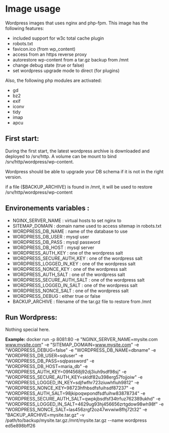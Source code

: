 Image usage
===========

Wordpress images that uses nginx and php-fpm.
This image has the following features:

- included support for w3c total cache plugin
- robots.txt
- favicon.ico (from wp_content)
- access from an https reverse proxy
- autorestore wp-content from a tar.gz backup from /mnt
- change debug state (true or false)
- set wordpress upgrade mode to direct (for plugins)

Also, the following php modules are activated:

- gd
- bz2
- exif
- iconv
- tidy
- imap
- apcu


First start:
------------
During the first start, the latest wordpress archive is downloaded and deployed to /srv/http. 
A volume can be mount to bind /srv/http/wordpress/wp-content.

Wordpress should be able to upgrade your DB schema if it is not in the right version.

if a file ($BACKUP_ARCHIVE) is found in /mnt, it will be used to restore /srv/http/wordpress/wp-content


Environements variables :
-------------------------

- NGINX_SERVER_NAME : virtual hosts to set nginx to
- SITEMAP_DOMAIN : domain name used to access sitemap in robots.txt
- WORDPRESS_DB_NAME : name of the database to use
- WORDPRESS_DB_USER : mysql user
- WORDPRESS_DB_PASS : mysql password
- WORDPRESS_DB_HOST : mysql server
- WORDPRESS_AUTH_KEY : one of the wordpress salt
- WORDPRESS_SECURE_AUTH_KEY : one of the wordpress salt
- WORDPRESS_LOGGED_IN_KEY : one of the wordpress salt
- WORDPRESS_NONCE_KEY : one of the wordpress salt
- WORDPRESS_AUTH_SALT : one of the wordpress salt
- WORDPRESS_SECURE_AUTH_SALT : one of the wordpress salt
- WORDPRESS_LOGGED_IN_SALT : one of the wordpress salt
- WORDPRESS_NONCE_SALT : one of the wordpress salt
- WORDPRESS_DEBUG : either true or false
- BACKUP_ARCHIVE : filename of the tar.gz file to restore from /mnt

Run Wordpress:
--------------
Nothing special here.

**Example:** docker run -p 8081:80 -e "NGINX_SERVER_NAME=mysite.com www.mysite.com" -e "SITEMAP_DOMAIN=www.mysite.com" -e "WORDPRESS_DEBUG=false"  -e "WORDPRESS_DB_NAME=dbname" -e "WORDPRESS_DB_USER=sqluser" -e "WORDPRESS_DB_PASS=sqlpassword" -e "WORDPRESS_DB_HOST=maria_db" -e "WORDPRESS_AUTH_KEY=09f4568j92dj3iuh9sdf98sj" -e "WORDPRESS_SECURE_AUTH_KEY=skldf82u398erg57fojjoiw" -e "WORDPRESS_LOGGED_IN_KEY=sdjfwfhr723ziuwhfiuh9812" -e "WORDPRESS_NONCE_KEY=98723hfhbsdfsfuihsdf87237" -e "WORDPRESS_AUTH_SALT=98jkipoqwpondfsdfuihw83878734" -e "WORDPRESS_SECURE_AUTH_SALT=qwpkjbsdfsf34trfuz762389ukhd" -e "WORDPRESS_LOGGED_IN_SALT=4629ug93hj456656zrtgdow98wh98f" -e "WORDPRESS_NONCE_SALT=las456zrgf2oz47wvwiw8fhj72t32" -e "BACKUP_ARCHIVE=mysite.tar.gz" -v /path/to/backup/mysite.tar.gz:/mnt/mysite.tar.gz  --name wordpress ed5e898bff26

